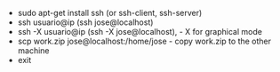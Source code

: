 * sudo apt-get install ssh (or ssh-client, ssh-server)
* ssh usuario@ip (ssh jose@localhost)
* ssh -X usuario@ip (ssh -X jose@localhost), - X for graphical mode
* scp work.zip jose@localhost:/home/jose - copy work.zip to the other machine
* exit
